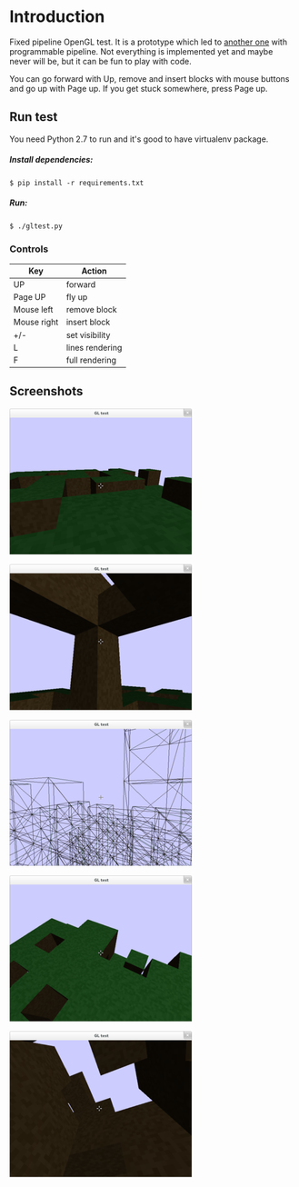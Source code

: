 # Introduction

Fixed pipeline OpenGL test. It is a prototype which led to [another one](https://github.com/dvoraka/pygl-prototype) with programmable pipeline. Not everything is implemented yet and maybe never will be, but it can be fun to play with code.

You can go forward with Up, remove and insert blocks with mouse buttons and go up with Page up. If you get stuck somewhere, press Page up.


## Run test

You need Python 2.7 to run and it's good to have virtualenv package.

##### Install dependencies:

```
$ pip install -r requirements.txt
```
##### Run:
```
$ ./gltest.py
```

### Controls

Key | Action
---|---
UP | forward
Page UP | fly up
Mouse left | remove block
Mouse right | insert block
+/- | set visibility
L | lines rendering
F | full rendering


## Screenshots
![](/imgs/img1-m.png)

![](/imgs/img3-m.png)

![](/imgs/img5-m.png)

![](/imgs/img2-m.png)

![](/imgs/img4-m.png)

